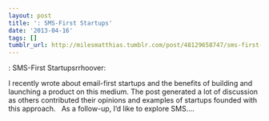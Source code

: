 ```yaml
---
layout: post
title: ': SMS-First Startups'
date: '2013-04-16'
tags: []
tumblr_url: http://milesmatthias.tumblr.com/post/48129658747/sms-first-startups
---
```

: SMS-First Startupsrrhoover:


 I recently wrote about email-first startups and the benefits of building and launching a product on this medium. The post generated a lot of discussion as others contributed their opinions and examples of startups founded with this approach.   As a follow-up, I’d like to explore SMS….

